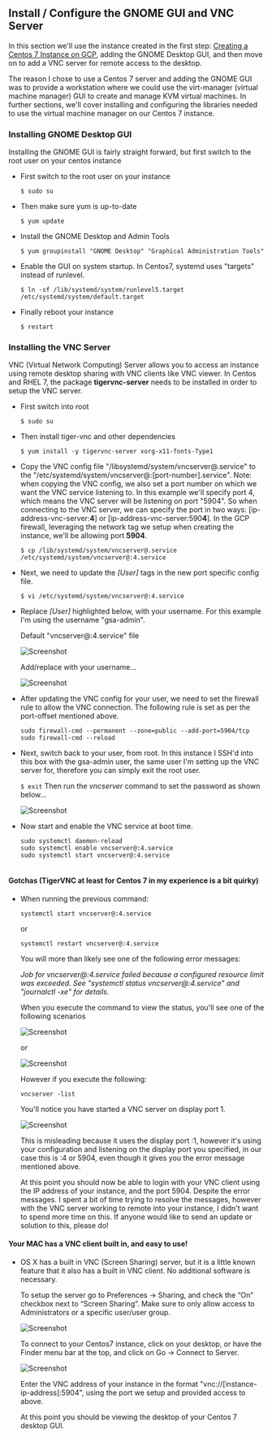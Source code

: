 ## Install / Configure the GNOME GUI and VNC Server

In this section we'll use the instance created in the first step: [Creating a Centos 7 Instance on GCP](Creating-Centos7-Instance-GCP.md), adding the GNOME Desktop GUI, and then move on to add a VNC server for remote access to the desktop. 

The reason I chose to use a Centos 7 server and adding the GNOME GUI was to provide a workstation where we could use the virt-manager (virtual machine manager) GUI to create and manage KVM virtual machines. In further sections, we'll cover installing and configuring the libraries needed to use the virtual machine manager on our Centos 7 instance. 

### Installing GNOME Desktop GUI

   Installing the GNOME GUI is fairly straight forward, but first switch to the root user on your centos instance

- First switch to the root user on your instance

  ```$ sudo su```
- Then make sure yum is up-to-date

  ```$ yum update```
- Install the GNOME Desktop and Admin Tools

  ```$ yum groupinstall "GNOME Desktop" "Graphical Administration Tools"```
- Enable the GUI on system startup. In Centos7, systemd uses "targets" instead of runlevel.

  ```$ ln -sf /lib/systemd/system/runlevel5.target /etc/systemd/system/default.target```
- Finally reboot your instance

  ```$ restart```


### Installing the VNC Server

   VNC (Virtual Network Computing) Server allows you to access an instance using remote desktop sharing with VNC clients like VNC viewer. In Centos and RHEL 7, the package **tigervnc-server** needs to be installed in order to setup the VNC server. 

- First switch into root

  ```$ sudo su```
- Then install tiger-vnc and other dependencies

  ```$ yum install -y tigervnc-server xorg-x11-fonts-Type1```
- Copy the VNC config file "/libsystemd/system/vncserver@.service" to the "/etc/systemd/system/vncserver@:[port-number].service". Note: when copying the VNC config, we also set a port number on which we want the VNC service listening to. In this example we'll specify port 4, which means the VNC server will be listening on port "5904". So when connecting to the VNC server, we can specify the port in two ways: [ip-address-vnc-server:**4**] or [ip-address-vnc-server:590**4**]. In the GCP firewall, leveraging the network tag we setup when creating the instance, we'll be allowing port **5904**. 

  ```$ cp /lib/systemd/system/vncserver@.service /etc/systemd/system/vncserver@:4.service```
- Next, we need to update the *[User]* tags in the new port specific config file.

  ```$ vi /etc/systemd/system/vncserver@:4.service```
- Replace *[User]* highlighted below, with your username. For this example I'm using the username "gsa-admin".

   Default "vncserver@:4.service" file

   ![Screenshot](images/Screenshot-2019-09-30_14-13-54-241.png)
   
   Add/replace with your username...
   
   ![Screenshot](images/Screenshot-2019-09-30_14-31-21-937.png)
   
- After updating the VNC config for your user, we need to set the firewall rule to allow the VNC connection. The following rule is set as per the port-offset mentioned above.

   ```
   sudo firewall-cmd --permanent --zone=public --add-port=5904/tcp
   sudo firewall-cmd --reload
   ```
- Next, switch back to your user, from root. In this instance I SSH'd into this box with the gsa-admin user, the same user I'm setting up the VNC server for, therefore you can simply exit the root user.

   ```$ exit```
  Then run the *vncserver* command to set the password as shown below...
  
     ![Screenshot](images/Screenshot-2019-09-30_14-47-32-585.png)
     
- Now start and enable the VNC service at boot time.

   ```
   sudo systemctl daemon-reload
   sudo systemctl enable vncserver@:4.service
   sudo systemctl start vncserver@:4.service
      
   ```
   
#### Gotchas (TigerVNC at least for Centos 7 in my experience is a bit quirky)

- When running the previous command:

   ```systemctl start vncserver@:4.service```
   
  or
  
  ```systemctl restart vncserver@:4.service```
  
  You will more than likely see one of the following error messages:
  
  *Job for vncserver@:4.service failed because a configured resource limit was exceeded. See "systemctl status vncserver@:4.service" and "journalctl -xe" for details.*
  
  When you execute the command to view the status, you'll see one of the following scenarios
  
  ![Screenshot](images/Screenshot-2019-10-28_16-20-24-242.png)
  
  or
  
  ![Screenshot](images/Screenshot-2019-10-28_16-20-55-406.png)
  
  However if you execute the following:
  
  ```vncserver -list```
  
  You'll notice you have started a VNC server on display port 1.
  
  ![Screenshot](images/Screenshot-2019-10-28_16-32-47-360.png)
  
  This is misleading because it uses the display port :1, however it's using your configuration and listening on the display port you specified, in our case this is :4 or 5904, even though it gives you the error message mentioned above.
  
  At this point you should now be able to login with your VNC client using the IP address of your instance, and the port 5904. Despite the error messages. I spent a bit of time trying to resolve the messages, however with the VNC server working to remote into your instance, I didn't want to spend more time on this. If anyone would like to send an update or solution to this, please do!
  
#### Your MAC has a VNC client built in, and easy to use!

- OS X has a built in VNC (Screen Sharing) server, but it is a little known feature that it also has a built in VNC client. No additional software is necessary.

   To setup the server go to Preferences -> Sharing, and check the “On” checkbox next to “Screen Sharing”. Make sure to only allow access to Administrators or a specific user/user group.

   ![Screenshot](images/Screenshot-2019-10-29_00-09-04-725.png)
   
   To connect to your Centos7 instance, click on your desktop, or have the Finder menu bar at the top, and click on Go -> Connect to Server.
   
   ![Screenshot](images/Screenshot-2019-10-29_00-20-20-884.png)
   
   Enter the VNC address of your instance in the format "vnc://[instance-ip-address]:5904", using the port we setup and provided access to above. 
   
   At this point you should be viewing the desktop of your Centos 7 desktop GUI. 
   
